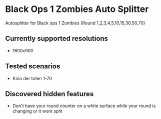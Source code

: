 # Black Ops 1 Zombies Auto Splitter
Autosplitter for Black ops 1 Zombies (Round 1,2,3,4,5,10,15,30,50,70)

## Currently supported resolutions
- 1600x900

## Tested scenarios
- Kino der toten 1-70

## Discovered hidden features
- Don't have your round counter on a white surface while your round is changing or it wont split
